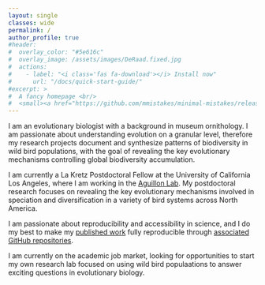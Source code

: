 ```yaml
---
layout: single
classes: wide
permalink: /
author_profile: true
#header:
#  overlay_color: "#5e616c"
#  overlay_image: /assets/images/DeRaad.fixed.jpg
#  actions:
#    - label: "<i class='fas fa-download'></i> Install now"
#      url: "/docs/quick-start-guide/"
#excerpt: >
#  A fancy homepage <br/>
#  <small><a href="https://github.com/mmistakes/minimal-mistakes/releases/tag/4.17.1">Latest release v4.17.1</a></small>
---
```


I am an evolutionary biologist with a background in museum ornithology. I am passionate about understanding evolution on a granular level, therefore my research projects document and synthesize patterns of biodiversity in wild bird populations, with the goal of revealing the key evolutionary mechanisms controlling global biodiversity accumulation.

I am currently a La Kretz Postdoctoral Fellow at the University of California Los Angeles, where I am working in the [Aguillon Lab](https://stepfanieaguillon.com/). My postdoctoral research focuses on revealing the key evolutionary mechanisms involved in speciation and diversification in a variety of bird systems across North America.

I am passionate about reproducibility and accessibility in science, and I do my best to make my [published work](https://scholar.google.com/citations?user=cfjhgJAAAAAJ&hl=en) fully reproducible through [associated GitHub repositories](https://github.com/DevonDeRaad).

I am currently on the academic job market, looking for opportunities to start my own research lab focused on using wild bird populaations to answer exciting questions in evolutionary biology.
